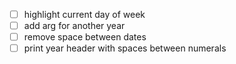 - [ ] highlight current day of week
- [ ] add arg for another year
- [ ] remove space between dates
- [ ] print year header with spaces between numerals
